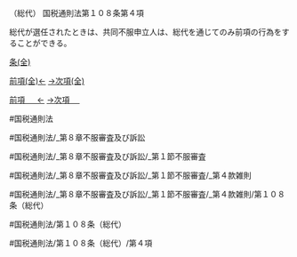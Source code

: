 （総代）
国税通則法第１０８条第４項

総代が選任されたときは、共同不服申立人は、総代を通じてのみ前項の行為をすることができる。

[条(全)](国税通則法＿＿＿＿＿第１０８条_.md)

[前項(全)←](国税通則法＿＿＿＿＿第１０８条第３項_.md)    [→次項(全)](国税通則法＿＿＿＿＿第１０８条第５項_.md)

[前項 　 ←](国税通則法＿＿＿＿＿第１０８条第３項.md)    [→次項 　 ](国税通則法＿＿＿＿＿第１０８条第５項.md)



#国税通則法

#国税通則法/_第８章不服審査及び訴訟

#国税通則法/_第８章不服審査及び訴訟/_第１節不服審査

#国税通則法/_第８章不服審査及び訴訟/_第１節不服審査/_第４款雑則

#国税通則法/_第８章不服審査及び訴訟/_第１節不服審査/_第４款雑則/第１０８条（総代）

#国税通則法/第１０８条（総代）

#国税通則法/第１０８条（総代）/第４項

